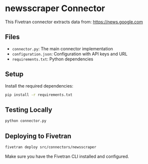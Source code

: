# newsscraper Connector

This Fivetran connector extracts data from: https://news.google.com

## Files

- `connector.py`: The main connector implementation
- `configuration.json`: Configuration with API keys and URL
- `requirements.txt`: Python dependencies

## Setup

Install the required dependencies:

```bash
pip install -r requirements.txt
```

## Testing Locally

```bash
python connector.py
```

## Deploying to Fivetran

```bash
fivetran deploy src/connectors/newsscraper
```

Make sure you have the Fivetran CLI installed and configured.
